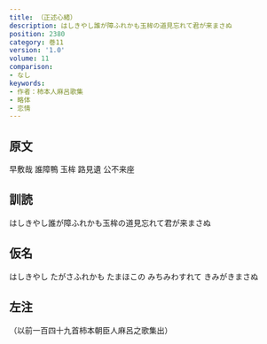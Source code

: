 ```yaml
---
title: （正述心緒）
description: はしきやし誰が障ふれかも玉桙の道見忘れて君が来まさぬ
position: 2380
category: 巻11
version: '1.0'
volume: 11
comparison:
- なし
keywords:
- 作者：柿本人麻呂歌集
- 略体
- 恋情
---
```


## 原文

早敷哉 誰障鴨 玉桙 路見遺 公不来座

## 訓読

はしきやし誰が障ふれかも玉桙の道見忘れて君が来まさぬ

## 仮名

はしきやし たがさふれかも たまほこの みちみわすれて きみがきまさぬ

## 左注

（以前一百四十九首柿本朝臣人麻呂之歌集出）

